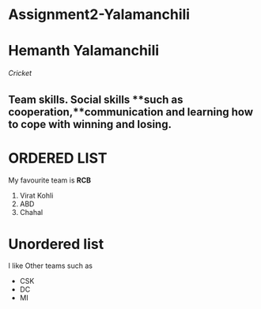 # Assignment2-Yalamanchili
# Hemanth Yalamanchili
###### Cricket

Team skills. Social skills **such as cooperation,**communication and **learning how to cope** with winning and losing.
-------
# ORDERED LIST
My favourite team is **RCB**
1. Virat Kohli
2. ABD
3. Chahal

# Unordered list
I like Other teams such as

* CSK
* DC
* MI
